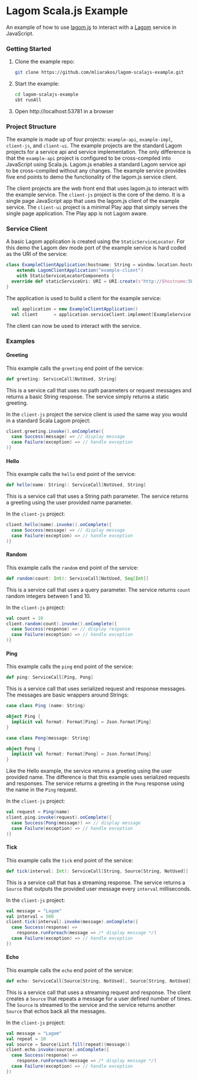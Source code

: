 # Lagom Scala.js Example

An example of how to use [lagom.js](https://github.com/mliarakos/lagom-js) to interact with a [Lagom](https://www.lagomframework.com/) service in JavaScript.

### Getting Started

1. Clone the example repo:

   ```sh
   git clone https://github.com/mliarakos/lagom-scalajs-example.git
   ```
1. Start the example:

   ```sh
   cd lagom-scalajs-example
   sbt runAll
   ```
1. Open http://localhost:53781 in a browser

### Project Structure

The example is made up of four projects: `example-api`, `example-impl`, `client-js`, and `client-ui`. The example projects are the standard Lagom projects for a service api and service implementation. The only difference is that the `example-api` project is configured to be cross-compiled into JavaScript using Scala.js. Lagom.js enables a standard Lagom service api to be cross-compiled without any changes. The example service provides five end points to demo the functionality of the lagom.js service client.

The client projects are the web front end that uses lagom.js to interact with the example service. The `client-js` project is the core of the demo. It is a single page JavaScript app that uses the lagom.js client of the example service. The `client-ui` project is a minimal Play app that simply serves the single page application. The Play app is not Lagom aware.

### Service Client

A basic Lagom application is created using the `StaticServiceLocator`. For this demo the Lagom dev mode port of the example service is hard coded as the URI of the service:

```scala
class ExampleClientApplication(hostname: String = window.location.hostname)
    extends LagomClientApplication("example-client")
    with StaticServiceLocatorComponents {
  override def staticServiceUri: URI = URI.create(s"http://$hostname:58440")
}
```

The application is used to build a client for the example service:

```scala
  val application = new ExampleClientApplication()
  val client      = application.serviceClient.implement[ExampleService]
```

The client can now be used to interact with the service. 

### Examples

#### Greeting

This example calls the `greeting` end point of the service:

```scala
def greeting: ServiceCall[NotUsed, String]
```

This is a service call that uses no path parameters or request messages and returns a basic String response. The service simply returns a static greeting.

In the `client-js` project the service client is used the same way you would in a standard Scala Lagom project:

```scala
client.greeting.invoke().onComplete({
  case Success(message) => // display message
  case Failure(exception) => // handle exception
)}
``` 

#### Hello

This example calls the `hello` end point of the service:

```scala
def hello(name: String): ServiceCall[NotUsed, String]
```

This is a service call that uses a String path parameter. The service returns a greeting using the user provided name parameter.

In the `client-js` project:

```scala
client.hello(name).invoke().onComplete({
  case Success(message) => // display message
  case Failure(exception) => // handle exception
)}
```

#### Random

This example calls the `random` end point of the service:

```scala
def random(count: Int): ServiceCall[NotUsed, Seq[Int]]
```

This is a service call that uses a query parameter. The service returns `count` random integers between 1 and 10.

In the `client-js` project:

```scala
val count = 10
client.random(count).invoke().onComplete({
  case Success(response) => // display response
  case Failure(exception) => // handle exception
)}
```

#### Ping

This example calls the `ping` end point of the service:

```scala
def ping: ServiceCall[Ping, Pong]
```

This is a service call that uses serialized request and response messages. The messages are basic wrappers around Strings:

```scala
case class Ping (name: String)

object Ping {
  implicit val format: Format[Ping] = Json.format[Ping]
}

case class Pong(message: String)

object Pong {
  implicit val format: Format[Pong] = Json.format[Pong]
}
```

Like the Hello example, the service returns a greeting using the user provided name. The difference is that this example uses serialized requests and responses. The service returns a greeting in the `Pong` response using the name in the `Ping` request.

In the `client-js` project:

```scala
val request = Ping(name)
client.ping.invoke(request).onComplete({
  case Success(Pong(message)) => // display message
  case Failure(exception) => // handle exception
)}
```

#### Tick

This example calls the `tick` end point of the service:

```scala
def tick(interval: Int): ServiceCall[String, Source[String, NotUsed]]
```

This is a service call that has a streaming response. The service returns a `Source` that outputs the provided user message every `interval` milliseconds.

In the `client-js` project:

```scala
val message = "Lagom"
val interval = 500
client.tick(interval).invoke(message).onComplete({
  case Success(response) => 
    response.runForeach(message => /* display message */)
  case Failure(exception) => // handle exception
})
```

#### Echo

This example calls the `echo` end point of the service:

```scala
def echo: ServiceCall[Source[String, NotUsed], Source[String, NotUsed]]
```

This is a service call that uses a streaming request and response. The client creates a `Source` that repeats a message for a user defined number of times. The `Source` is streamed to the service and the service returns another `Source` that echos back all the messages.

In the `client-js` project:

```scala
val message = "Lagom"
val repeat = 10
val source = Source(List.fill(repeat)(message))
client.echo.invoke(source).onComplete({
  case Success(response) => 
    response.runForeach(message => /* display message */)
  case Failure(exception) => // handle exception
})
```
